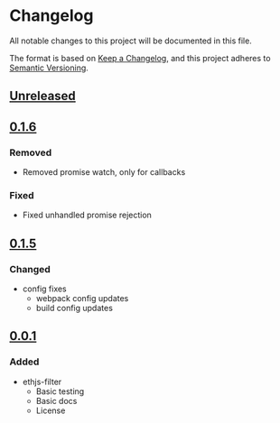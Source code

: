 # Changelog
All notable changes to this project will be documented in this file.

The format is based on [Keep a Changelog](https://keepachangelog.com/en/1.0.0/),
and this project adheres to [Semantic Versioning](https://semver.org/spec/v2.0.0.html).

## [Unreleased]

## [0.1.6]
### Removed
- Removed promise watch, only for callbacks

### Fixed
- Fixed unhandled promise rejection

## [0.1.5]
### Changed
- config fixes
  - webpack config updates
  - build config updates

## [0.0.1]
### Added
- ethjs-filter
  - Basic testing
  - Basic docs
  - License

[Unreleased]: https://github.com/MetaMask/ethjs-filter/compare/v0.1.6...HEAD
[0.1.6]: https://github.com/MetaMask/ethjs-filter/compare/v0.1.5...v0.1.6
[0.1.5]: https://github.com/MetaMask/ethjs-filter/compare/v0.0.1...v0.1.5
[0.0.1]: https://github.com/MetaMask/ethjs-filter/releases/tag/v0.0.1
